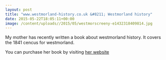 ```yaml
---
layout: post
title: "www.westmorland-history.co.uk &#8211; Westmorland history"
date: 2015-05-22T18:05:11+00:00
image: /content/uploads//2015/05/westmorscreeny-e1432318409814.jpg
---
```


My mother has recently written a book about westmorland history. It covers the 1841 cencus for westmorland.

<p>You can purchase her book by visiting <a href="http://www.westmorland-history.co.uk">her website</a></p>

